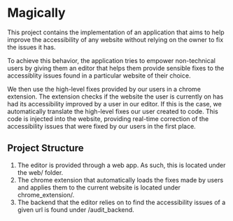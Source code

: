 # Magically
This project contains the implementation of an application that aims to help improve the accessibility of any website without relying on the owner to fix the issues it has.  

To achieve this behavior, the application tries to empower non-technical users by giving them an editor that helps them provide sensible fixes to the accessiblity issues found in a particular website of their choice.  

We then use the high-level fixes provided by our users in a chrome extension. The extension checks if the website the user is currently on has had its accessibility improved by a user in our editor. If this is the case, we automatically translate the high-level fixes our user created to code. This code is injected into the website, providing real-time correction of the accessibility issues that were fixed by our users in the first place.  

## Project Structure  
1. The editor is provided through a web app. As such, this is located under the web/ folder.  
2. The chrome extension that automatically loads the fixes made by users and applies them to the current website is located under chrome_extension/.  
3. The backend that the editor relies on to find the accessibility issues of a given url is found under /audit_backend.  
